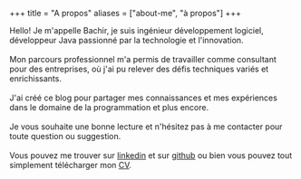 +++
title = "A propos"
aliases = ["about-me", "à propos"]
+++

Hello! Je m'appelle Bachir, je suis ingénieur développement logiciel,
développeur Java passionné par la technologie et l'innovation.
<br/><br/>
Mon parcours professionnel m'a permis de travailler comme consultant pour
des entreprises, où j'ai pu relever des défis techniques variés et enrichissants.
<br/><br/>
J'ai créé ce blog pour partager mes connaissances et mes expériences dans le domaine de la programmation et plus encore.
<br/><br/>
Je vous souhaite une bonne lecture et n'hésitez pas à me contacter pour toute question ou suggestion.
<br/><br/>
Vous pouvez me trouver sur [linkedin](https://www.linkedin.com/in/bachir-moussa-tari-bako-99668354/)
et sur [github](https://github.com/bmoussat/) ou bien vous pouvez tout simplement télécharger mon [CV](/doc/CV_BMO_blog.pdf).
